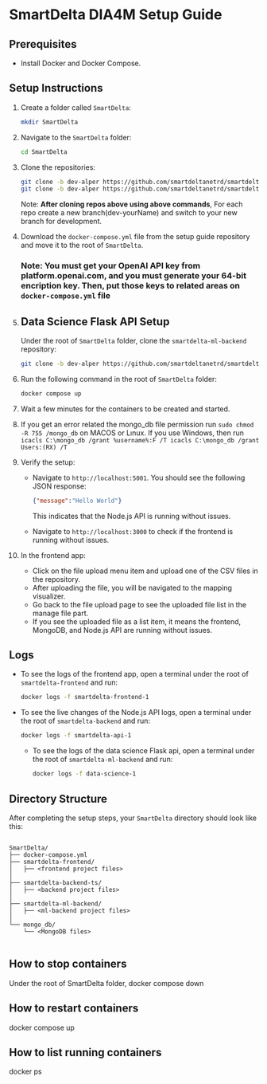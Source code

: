 # SmartDelta  DIA4M Setup Guide

## Prerequisites
- Install Docker and Docker Compose.

## Setup Instructions

1. Create a folder called `SmartDelta`:
    ```sh
    mkdir SmartDelta
    ```

2. Navigate to the `SmartDelta` folder:
    ```sh
    cd SmartDelta
    ```

3. Clone the repositories: 
    ```sh
    git clone -b dev-alper https://github.com/smartdeltanetrd/smartdelta-frontend.git
    git clone -b dev-alper https://github.com/smartdeltanetrd/smartdelta-backend-ts.git
    ```
    Note: **After cloning repos above using above commands**, For each repo create a new branch(dev-yourName) and switch to your new branch for development.

4. Download the `docker-compose.yml` file from the setup guide repository and move it to the root of `SmartDelta`.
   ### Note: You must get your OpenAI API key from platform.openai.com, and you must generate your 64-bit encription key. Then, put those keys to related areas on `docker-compose.yml` file

6. ## Data Science Flask API Setup
    Under the root of `SmartDelta` folder, clone the `smartdelta-ml-backend` repository:
    ```sh
    git clone -b dev-alper https://github.com/smartdeltanetrd/smartdelta-ml-backend.git
    ```


7. Run the following command in the root of `SmartDelta` folder:
    ```sh
    docker compose up
    ```

8. Wait a few minutes for the containers to be created and started.
9.  If you get an error related the mongo_db file permission run  `sudo chmod -R 755 /mongo_db` on MACOS or Lınux. If you use Windows, then run `icacls C:\mongo_db /grant %username%:F /T
icacls C:\mongo_db /grant Users:(RX) /T`
 
10. Verify the setup:
    - Navigate to `http://localhost:5001`. You should see the following JSON response:
      ```json
      {"message":"Hello World"}
      ```
      This indicates that the Node.js API is running without issues.
      
    - Navigate to `http://localhost:3000` to check if the frontend is running without issues.

11. In the frontend app:
    - Click on the file upload menu item and upload one of the CSV files in the repository.
    - After uploading the file, you will be navigated to the mapping visualizer.
    - Go back to the file upload page to see the uploaded file list in the manage file part.
    - If you see the uploaded file as a list item, it means the frontend, MongoDB, and Node.js API are running without issues.

## Logs
- To see the logs of the frontend app, open a terminal under the root of `smartdelta-frontend` and run:
    ```sh
    docker logs -f smartdelta-frontend-1
    ```

- To see the live changes of the Node.js API logs, open a terminal under the root of `smartdelta-backend` and run:
    ```sh
    docker logs -f smartdelta-api-1
    ```
  - To see the logs of the data science Flask  api, open a terminal under the root of `smartdelta-ml-backend` and run:
    ```sh
    docker logs -f data-science-1
    ```




## Directory Structure
After completing the setup steps, your `SmartDelta` directory should look like this:
<pre>
<code>
SmartDelta/
├── docker-compose.yml
├── smartdelta-frontend/
│   ├── &lt;frontend project files&gt;
│   
├── smartdelta-backend-ts/
│   ├── &lt;backend project files&gt;
│   
├── smartdelta-ml-backend/
│   ├── &lt;ml-backend project files&gt;
│   
└── mongo_db/
    └── &lt;MongoDB files&gt;
</code>
</pre>


## How to stop containers
Under the root of SmartDelta folder,
    docker compose down
  
## How to restart containers
   docker compose up

## How to list running containers 
   docker ps




